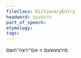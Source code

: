 ```yaml
---
fileClass: DictionaryEntry
headword: מירצעשעם
part_of_speech: 
etymology: 
tags: 
---
```

מירצעשעם > אם־ירצה־השם